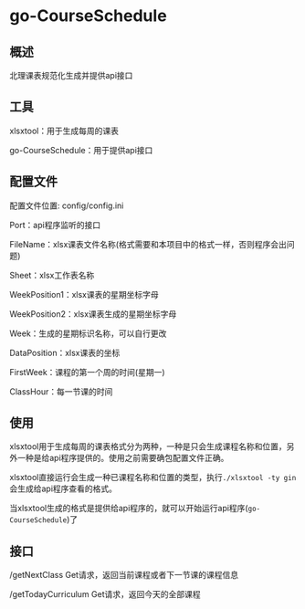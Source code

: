 # go-CourseSchedule

## 概述

北理课表规范化生成并提供api接口

## 工具

xlsxtool：用于生成每周的课表

go-CourseSchedule：用于提供api接口

## 配置文件

配置文件位置: config/config.ini  

Port：api程序监听的接口

FileName：xlsx课表文件名称(格式需要和本项目中的格式一样，否则程序会出问题)

Sheet：xlsx工作表名称

WeekPosition1：xlsx课表的星期坐标字母

WeekPosition2：xlsx课表生成的星期坐标字母

Week：生成的星期标识名称，可以自行更改

DataPosition：xlsx课表的坐标

FirstWeek：课程的第一个周的时间(星期一)

ClassHour：每一节课的时间

## 使用

xlsxtool用于生成每周的课表格式分为两种，一种是只会生成课程名称和位置，另外一种是给api程序提供的。使用之前需要确包配置文件正确。

xlsxtool直接运行会生成一种已课程名称和位置的类型，执行`./xlsxtool -ty gin`会生成给api程序查看的格式。

当xlsxtool生成的格式是提供给api程序的，就可以开始运行api程序(`go-CourseSchedule`)了

## 接口

/getNextClass 			Get请求，返回当前课程或者下一节课的课程信息

/getTodayCurriculum 	Get请求，返回今天的全部课程